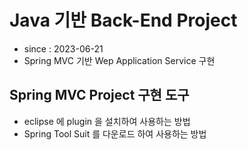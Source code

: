 # Java 기반 Back-End Project

- since : 2023-06-21
- Spring MVC 기반 Wep Application Service 구현

## Spring MVC Project 구현 도구

- eclipse 에 plugin 을 설치하여 사용하는 방법
- Spring Tool Suit 를 다운로드 하여 사용하는 방법
